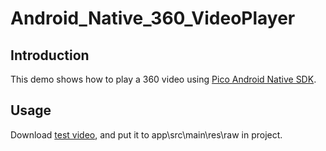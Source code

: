 # Android_Native_360_VideoPlayer


## Introduction

This demo shows how to play a 360 video using [Pico Android Native SDK](http://us-dev.picovr.com/sdk/index?id=49).

## Usage

Download [test video](https://internal-picocloud.picovr.com:8443/picocloud/f/8c04ec2286/), and put it to app\src\main\res\raw in project.

